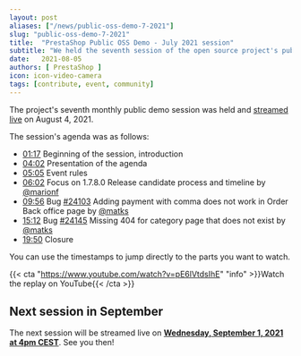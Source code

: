 ```yaml
---
layout: post
aliases: ["/news/public-oss-demo-7-2021"]
slug: "public-oss-demo-7-2021"
title:  "PrestaShop Public OSS Demo - July 2021 session"
subtitle: "We held the seventh session of the open source project's public demo"
date:   2021-08-05
authors: [ PrestaShop ]
icon: icon-video-camera
tags: [contribute, event, community]
---
```


The project's seventh monthly public demo session was held and [streamed live](https://www.youtube.com/watch?v=pE6lVtdsIhE) on August 4, 2021.

The session's agenda was as follows:

- [01:17](https://www.youtube.com/watch?v=pE6lVtdsIhE) Beginning of the session, introduction
- [04:02](https://www.youtube.com/watch?v=pE6lVtdsIhEg&t=242) Presentation of the agenda
- [05:05](https://www.youtube.com/watch?v=pE6lVtdsIhEg&t=305) Event rules
- [06:02](https://www.youtube.com/watch?v=pE6lVtdsIhEg&t=362) Focus on 1.7.8.0 Release candidate process and timeline by [@marionf](https://github.com/marionf)
- [09:56](https://www.youtube.com/watch?v=pE6lVtdsIhEg&t=596) Bug [#24103](https://github.com/PrestaShop/PrestaShop/issues/24103) Adding payment with comma does not work in Order Back office page by [@matks](https://github.com/matks)
- [15:12](https://www.youtube.com/watch?v=pE6lVtdsIhEg&t=912) Bug [#24145](https://github.com/PrestaShop/PrestaShop/issues/24145) Missing 404 for category page that does not exist by [@matks](https://github.com/matks)
- [19:50](https://www.youtube.com/watch?v=pE6lVtdsIhEg&t=1190) Closure


You can use the timestamps to jump directly to the parts you want to watch.

{{< cta "https://www.youtube.com/watch?v=pE6lVtdsIhE" "info" >}}Watch the replay on YouTube{{< /cta >}}

## Next session in September

The next session will be streamed live on [**Wednesday, September 1, 2021 at 4pm CEST**](https://www.youtube.com/watch?v=9oEBquMz008). See you then!

